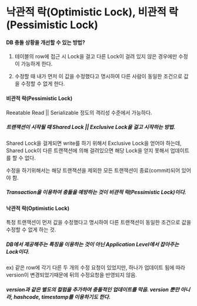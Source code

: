 # 낙관적 락(Optimistic Lock), 비관적 락(Pessimistic Lock)





#### DB 충돌 상황을 개선할 수 있는 방법?

1. 테이블의 row에 접근 시 Lock을 걸고 다른 Lock이 걸려 있지 않은 경우에만 수정이 가능하게 한다.

2. 수정할 때 내가 먼저 이 값을 수정했다고 명시하여 다른 사람이 동일한 조건으로 값을 수정할 수 없게 한다.



#### 비관적 락(Pessimistic Lock)

Reeatable Read || Serializable 정도의 격리성 수준에서 가능하다.

##### 트랜잭션이 시작될 때 Shared Lock || Exclusive Lock을 걸고 시작하는 방법.

Shared Lock을 걸게되면 write를 하기 위해서 Exclusive Lock을 얻어야 하는데, Shared Lock이 다른 트랜잭션에 의해 걸려있으면 해당 Lock을 얻지 못해서 업데이트를 할 수 없다.

수정을 하기위해서는 해당 트랜잭션을 제외한 모든 트랜잭션이 종료(commit)되어 있어야 함.

##### Transaction을 이용하여 충돌을 예방하는 것이 비관적 락(Pessimistic Lock)이다.



#### 낙관적 락(Optimistic Lock)

특정 트랜잭션이 먼저 값을 수정했다고 명시하여 다른 트랜잭션이 동일한 조건으로 값을 수정할 수 없게 하는 것.

##### DB에서 제공해주는 특징을 이용하는 것이 아닌 Application Level에서 잡아주는 Lock이다.

ex) 같은 row에 각기 다른 두 개의 수정 요청이 있었지만, 하나가 업데이트 됨에 따라 version이 변경되었기때문에 뒤의 수정요청을 반영되지 않음.

##### version과 같은 별도의 컬럼을 추가하여 충돌적인 업데이트를 막음. version 뿐만 아니라, hashcode, timestamp를 이용하기도 한다.


